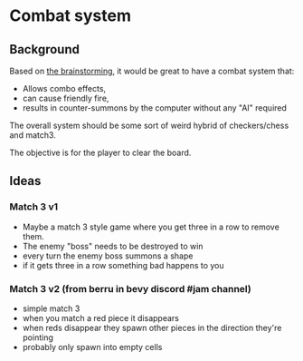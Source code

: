 # Combat system

## Background

Based on [the brainstorming](./000_brainstorming.md), it would be great to have a combat system that:

- Allows combo effects,
- can cause friendly fire,
- results in counter-summons by the computer without any "AI" required

The overall system should be some sort of weird hybrid of checkers/chess and match3.

The objective is for the player to clear the board.

## Ideas

### Match 3 v1

- Maybe a match 3 style game where you get three in a row to remove them.
- The enemy "boss" needs to be destroyed to win
- every turn the enemy boss summons a shape
- if it gets three in a row something bad happens to you

### Match 3 v2 (from berru in bevy discord #jam channel)

- simple match 3
- when you match a red piece it disappears
- when reds disappear they spawn other pieces in the direction they're pointing
- probably only spawn into empty cells